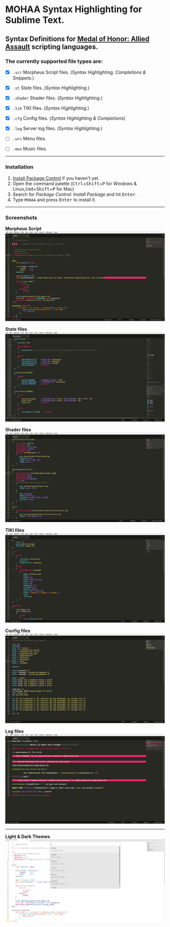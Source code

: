 # MOHAA Syntax Highlighting for Sublime Text.
## Syntax Definitions for [Medal of Honor: Allied Assault](https://en.wikipedia.org/wiki/Medal_of_Honor:_Allied_Assault) scripting languages.

### The currently supported file types are:

* [x] `.scr` Morpheus Script files. (*Syntax Highlighting, Completions & Snippets.*)
* [x] `.st` State files. (*Syntax Highlighting.*)
* [x] `.shader` Shader files. (*Syntax Highlighting.*)
* [x] `.tik` TIKI files. (*Syntax Highlighting.*)
* [x] `.cfg` Config files. (*Syntax Highlighting & Completions*)
* [x] `.log` Server log files. (*Syntax Highlighting.*)

* [ ] `.urc` Menu files.
* [ ] `.mus` Music files.

_____________________________________________________________

### Installation

1. [Install Package Control](https://packagecontrol.io/installation) if you haven't yet.
2. Open the command palette (<kbd>Ctrl</kbd>+<kbd>Shift</kbd>+<kbd>P</kbd> for Windows & Linux,<kbd>Cmd</kbd>+<kbd>Shift</kbd>+<kbd>P</kbd> for Mac)
3. Search for _Package Control: Install Package_ and hit <kbd>Enter</kbd>.
4. Type `MOHAA` and press <kbd>Enter</kbd> to install it.

_____________________________________________________________

### Screenshots

**Morpheus Script**  
![Morpheus Script](screenshots/mohaa.scr.png)

**State files**  
![State files](screenshots/mohaa.st.png)

**Shader files**  
![Shader files](screenshots/mohaa.shader.png)

**TIKI files**  
![TIKI files](screenshots/mohaa.tik.png)

**Config files**  
![Configs](screenshots/mohaa.cfg.png)

**Log files**  
![Log files](screenshots/mohaa.log.png)

_____________________________________________________________


**Light & Dark Themes**  
![Themes](https://raw.githubusercontent.com/eduzappa18/SublimeMOHAA/master/screenshots/themes.gif)
